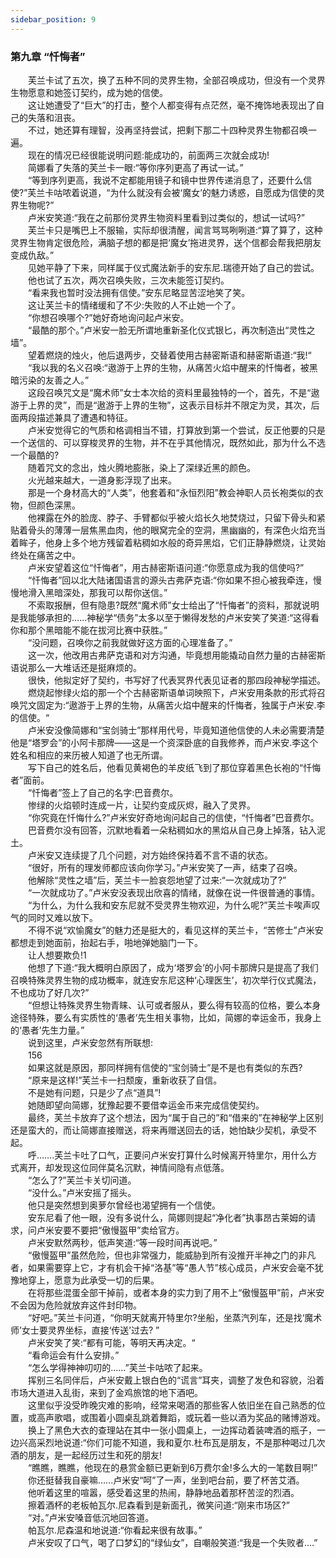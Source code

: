 ```yaml
---
sidebar_position: 9
---
```

### 第九章  “忏悔者”  


　　芙兰卡试了五次，换了五种不同的灵界生物，全部召唤成功，但没有一个灵界生物愿意和她签订契约，成为她的信使。  
　　这让她遭受了“巨大”的打击，整个人都变得有点茫然，毫不掩饰地表现出了自己的失落和沮丧。  
　　不过，她还算有理智，没再坚持尝试，把剩下那二十四种灵界生物都召唤一遍。  
　　现在的情况已经很能说明问题:能成功的，前面两三次就会成功!  
　　简娜看了失落的芙兰卡一眼:“等你序列更高了再试一试。”  
　　“等到序列更高，我说不定都能用镜子和镜中世界传递消息了，还要什么信使?”芙兰卡咕哝着说道，“为什么就没有会被‘魔女’的魅力诱惑，自愿成为信使的灵界生物呢?”  
　　卢米安笑道:“我在之前那份灵界生物资料里看到过类似的，想试一试吗?”  
　　芙兰卡只是嘴巴上不服输，实际却很清醒，闻言骂骂咧咧道:“算了算了，这种灵界生物肯定很危险，满脑子想的都是把‘魔女’拖进灵界，送个信都会帮我把朋友变成仇敌。”  
　　见她平静了下来，同样属于仪式魔法新手的安东尼.瑞德开始了自己的尝试。  
　　他也试了五次，两次召唤失败，三次未能签订契约。  
　　“看来我也暂时没法拥有信使。”安东尼略显苦涩地笑了笑。  
　　这让芙兰卡的情绪缓和了不少:失败的人不止她一个了。  
　　“你想召唤哪个?”她好奇地询问起卢米安。  
　　“最酷的那个。”卢米安一脸无所谓地重新圣化仪式银匕，再次制造出“灵性之墙”。  
　　望着燃烧的烛火，他后退两步，交替着使用古赫密斯语和赫密斯语道:“我!“  
　　“我以我的名义召唤:“遨游于上界的生物，从痛苦火焰中醒来的忏悔者，被黑暗污染的友善之人。”  
　　这段召唤咒文是“魔术师”女士本次给的资料里最独特的一个，首先，不是“遨游于上界的灵”，而是“遨游于上界的生物”，这表示目标并不限定为灵，其次，后面两段描述兼具了遭遇和特征。  
　　卢米安觉得它的气质和格调相当不错，打算放到第一个尝试，反正他要的只是一个送信的、可以穿梭灵界的生物，并不在乎其他情况，既然如此，那为什么不选一个最酷的?  
　　随着咒文的念出，烛火腾地膨胀，染上了深绿近黑的颜色。  
　　火光越来越大，一道身影浮现了出来。  
　　那是一个身材高大的“人类”，他套着和“永恒烈阳”教会神职人员长袍类似的衣物，但颜色深黑。  
　　他裸露在外的脸庞、脖子、手臂都似乎被火焰长久地焚烧过，只留下骨头和紧贴着骨头的薄薄一层焦黑血肉，他的眼窝完全的空洞，黑幽幽的，有深色火焰充当着眸子，他身上多个地方残留着粘稠如水般的奇异黑焰，它们正静静燃烧，让灵始终处在痛苦之中。  
　　卢米安望着这位“忏悔者”，用古赫密斯语问道:“你愿意成为我的信使吗?”  
　　“忏悔者”回以北大陆诸国语言的源头古弗萨克语:“你如果不担心被我牵连，慢慢地滑入黑暗深处，那我可以帮你送信。”  
　　不索取报酬，但有隐患?既然“魔术师”女士给出了“忏悔者”的资料，那就说明是我能够承担的.…..神秘学“债务”太多以至于懒得发愁的卢米安笑了笑道:“这得看你和那个黑暗能不能在拔河比赛中获胜。”  
　　“没问题，召唤你之前我就做好这方面的心理准备了。”  
　　这一次，他改用古弗萨克语和对方沟通，毕竟想用能撬动自然力量的古赫密斯语说那么一大堆话还是挺麻烦的。  
　　很快，他拟定好了契约，书写好了代表冥界代表见证者的那四段神秘学描述。  
　　燃烧起惨绿火焰的那一个个古赫密斯语单词映照下，卢米安用条款的形式将召唤咒文固定为:“遨游于上界的生物，从痛苦火焰中醒来的忏悔者，独属于卢米安.李的信使。“  
　　卢米安没像简娜和“宝剑骑士”那样用代号，毕竟知道他信使的人未必需要清楚他是“塔罗会”的小阿卡那牌——这是一个资深卧底的自我修养，而卢米安.李这个姓名和相应的来历被人知道了也无所谓。  
　　写下自己的姓名后，他看见黄褐色的羊皮纸飞到了那位穿着黑色长袍的“忏悔者”面前。  
　　“忏悔者”签上了自己的名字:巴音费尔。  
　　惨绿的火焰顿时连成一片，让契约变成灰烬，融入了灵界。  
　　“你究竟在忏悔什么?”卢米安好奇地询问起自己的信使，“忏悔者”巴音费尔。  
　　巴音费尔没有回答，沉默地看着一朵粘稠如水的黑焰从自己身上掉落，钻入泥土。  
　　卢米安又连续提了几个问题，对方始终保持着不言不语的状态。  
　　“很好，所有的理发师都应该向你学习。”卢米安笑了一声，结束了召唤。  
　　他解除“灵性之墙”后，芙兰卡一脸哀怨地望了过来:“一次就成功了?”  
　　“一次就成功了。”卢米安没表现出欣喜的情绪，就像在说一件很普通的事情。  
　　“为什么，为什么我和安东尼就不受灵界生物欢迎，为什么呢?”芙兰卡唉声叹气的同时又难以放下。  
　　不得不说“欢愉魔女”的魅力还是挺大的，看见这样的芙兰卡，“苦修士”卢米安都想走到她面前，抬起右手，啪地弹她脑门一下。  
　　让人想要欺负!1  
　　他想了下道:“我大概明白原因了，成为‘塔罗会’的小阿卡那牌只是提高了我们召唤特殊灵界生物的成功概率，就连安东尼这种‘心理医生’，初次举行仪式魔法，不也成功了好几次?”  
　　“但想让特殊灵界生物青睐、认可或者服从，要么得有较高的位格，要么本身途径特殊，要么有实质性的‘愚者’先生相关事物，比如，简娜的幸运金币，我身上的‘愚者’先生力量。”  
　　说到这里，卢米安忽然有所联想:  
　　156  
　　如果这就是原因，那同样拥有信使的“宝剑骑士”是不是也有类似的东西?  
　　“原来是这样!”芙兰卡一扫颓废，重新收获了自信。  
　　不是她有问题，只是少了点“道具”!  
　　她随即望向简娜，犹豫起要不要借幸运金币来完成信使契约。  
　　最终，芙兰卡放弃了这个想法，因为“属于自己的”和“借来的”在神秘学上区别还是蛮大的，而让简娜直接赠送，将来再赠送回去的话，她怕缺少契机，承受不起。  
　　呼…….芙兰卡吐了口气，正要问卢米安打算什么时候离开特里尔，用什么方式离开，却发现这位同伴莫名沉默，神情间隐有点低落。  
　　“怎么了?”芙兰卡关切问道。  
　　“没什么。”卢米安摇了摇头。  
　　他只是突然想到奥萝尔曾经也渴望拥有一个信使。  
　　安东尼看了他一眼，没有多说什么，简娜则提起“净化者”执事昂古莱姆的请求，问卢米安要不要把“傲慢盔甲”卖给官方。  
　　卢米安默然两秒，低声笑道:“等一段时间再说吧。”  
　　“傲慢盔甲”虽然危险，但也非常强力，能威胁到所有没推开半神之门的非凡者，如果需要穿上它，才有机会干掉“洛基”等“愚人节”核心成员，卢米安会毫不犹豫地穿上，愿意为此承受一切的后果。  
　　在将那些混蛋全部干掉前，或者本身的实力到了用不上“傲慢盔甲”前，卢米安不会因为危险就放弃这件封印物。  
　　“好吧。”芙兰卡问道，“你明天就离开特里尔?坐船，坐蒸汽列车，还是找‘魔术师’女士要灵界坐标，直接‘传送’过去? ”  
　　卢米安笑了笑:“都有可能，等明天再决定。“  
　　“看命运会有什么安排。”  
　　“怎么学得神神叨叨的……”芙兰卡咕哝了起来。  
　　挥别三名同伴后，卢米安戴上银白色的“谎言”耳夹，调整了发色和容貌，沿着市场大道进入乱街，来到了金鸡旅馆的地下酒吧。  
　　这里似乎没受昨晚灾难的影响，经常来喝酒的那些客人依旧坐在自己熟悉的位置，或高声歌唱，或围着小圆桌乱跳着舞蹈，或玩着一些以酒为奖品的赌博游戏。  
　　换上了黑色大衣的查理站在其中一张小圆桌上，一边挥动着装啤酒的瓶子，一边兴高采烈地说道:“你们可能不知道，我和夏尔.杜布瓦是朋友，不是那种喝过几次酒的朋友，是一起经历过生和死的朋友!  
　　“瞧瞧，瞧瞧，他现在的悬赏金额已更新到6万费尔金!多么大的一笔数目啊!”  
　　你还挺替我自豪嘛…...卢米安“呵”了一声，坐到吧台前，要了杯苦艾酒。  
　　他听着这里的喧嚣，感受着这里的热闹，静静地品着那杯苦涩的烈酒。  
　　擦着酒杯的老板帕瓦尔.尼森看到是新面孔，微笑问道:“刚来市场区?”  
　　“对。”卢米安嗓音低沉地回答道。  
　　帕瓦尔.尼森温和地说道:“你看起来很有故事。”  
　　卢米安叹了口气，喝了口梦幻的“绿仙女”，自嘲般笑道:“我是一个失败者.…”  
